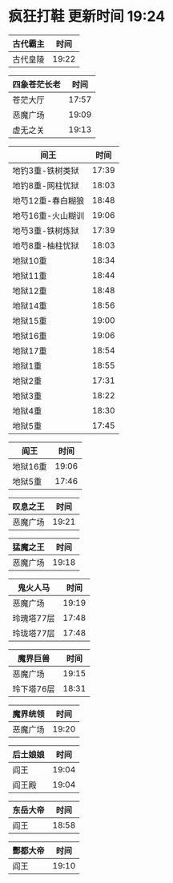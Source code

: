 # 疯狂打鞋 更新时间 19:24

| 古代霸主   | 时间    |
|--------|-------|
| 古代皇陵 | 19:22 |

| 四象苍茫长老   | 时间    |
|--------|-------|
| 苍茫大厅 | 17:57 |
| 恶魔广场 | 19:09 |
| 虚无之关 | 19:13 |

| 间王   | 时间    |
|--------|-------|
| 地钓3重-铁树类狱 | 17:39 |
| 地钓8重-网柱忧狱 | 18:03 |
| 地芍12重-春白糊狼 | 18:48 |
| 地芍16重-火山糊训 | 19:06 |
| 地芍3重-铁树炼狱 | 17:39 |
| 地芍8重-柚柱忧狱 | 18:03 |
| 地狱10重 | 18:34 |
| 地狱11重 | 18:44 |
| 地狱12重 | 18:48 |
| 地狱14重 | 18:56 |
| 地狱15重 | 19:00 |
| 地狱16重 | 19:06 |
| 地狱17重 | 18:54 |
| 地狱1重 | 18:55 |
| 地狱2重 | 17:31 |
| 地狱3重 | 18:22 |
| 地狱4重 | 18:30 |
| 地狱5重 | 17:45 |

| 阎王   | 时间    |
|--------|-------|
| 地狱16重 | 19:06 |
| 地狱5重 | 17:46 |

| 叹息之王   | 时间    |
|--------|-------|
| 恶魔广场 | 19:21 |

| 猛魔之王   | 时间    |
|--------|-------|
| 恶魔广场 | 19:18 |

| 鬼火人马   | 时间    |
|--------|-------|
| 恶魔广场 | 19:19 |
| 玲瑰塔77层 | 17:48 |
| 玲珑塔77层 | 17:48 |

| 魔界巨兽   | 时间    |
|--------|-------|
| 恶魔广场 | 19:15 |
| 玲下塔76层 | 18:31 |

| 魔界统领   | 时间    |
|--------|-------|
| 恶魔广场 | 19:20 |

| 后土娘娘   | 时间    |
|--------|-------|
| 阎王 | 19:04 |
| 阎王殿 | 19:04 |

| 东岳大帝   | 时间    |
|--------|-------|
| 阎王 | 18:58 |

| 酆都大帝   | 时间    |
|--------|-------|
| 阎王 | 19:10 |